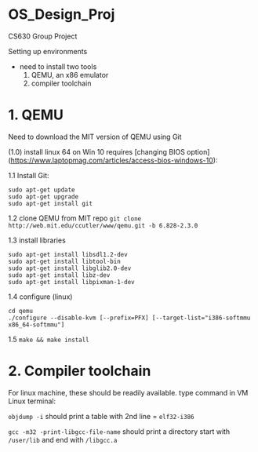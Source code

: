 # OS_Design_Proj
CS630 Group Project


Setting up environments
- need to install two tools
  1. QEMU, an x86 emulator
  2. compiler toolchain
  
# 1. QEMU
Need to download the MIT version of QEMU using Git

(1.0) install linux 64 on Win 10 requires [changing BIOS option] (https://www.laptopmag.com/articles/access-bios-windows-10):

1.1 Install Git:
```
sudo apt-get update
sudo apt-get upgrade
sudo apt-get install git
```

1.2 clone QEMU from MIT repo
`git clone http://web.mit.edu/ccutler/www/qemu.git -b 6.828-2.3.0`

1.3 install libraries
```
sudo apt-get install libsdl1.2-dev
sudo apt-get install libtool-bin
sudo apt-get install libglib2.0-dev
sudo apt-get install libz-dev
sudo apt-get install libpixman-1-dev
```

1.4 configure (linux)
```
cd qemu
./configure --disable-kvm [--prefix=PFX] [--target-list="i386-softmmu x86_64-softmmu"]
```

1.5 `make && make install`




# 2. Compiler toolchain
For linux machine, these should be readily available.
type command in VM Linux terminal:

`objdump -i`   should print a table with 2nd line = `elf32-i386`

`gcc -m32 -print-libgcc-file-name`   should print a directory start with `/user/lib` and end with `/libgcc.a`

